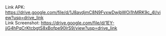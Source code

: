 Link APK: https://drive.google.com/file/d/1J8avdjmC8N9FvxwDwjbWOi1hMRK9c_4I/view?usp=drive_link  
Link Screenshot: https://drive.google.com/file/d/1EY-jjG4hPqCrKtcbgtS8xBofpe90IrS9/view?usp=drive_link
